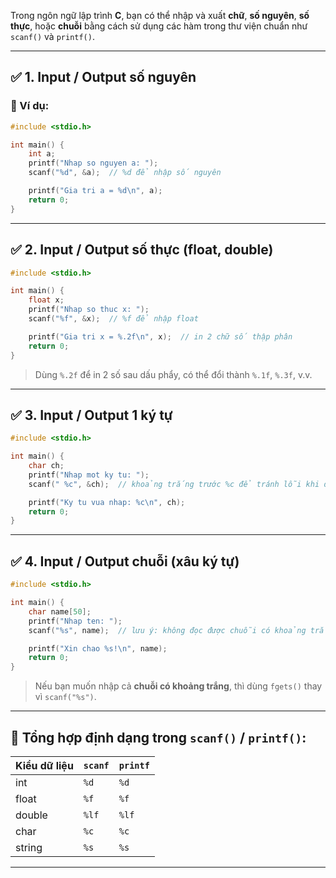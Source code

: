 Trong ngôn ngữ lập trình **C**, bạn có thể nhập và xuất **chữ**, **số nguyên**, **số thực**, hoặc **chuỗi** bằng cách sử dụng các hàm trong thư viện chuẩn như `scanf()` và `printf()`.

---

## ✅ 1. **Input / Output số nguyên**

### 📌 Ví dụ:

```c
#include <stdio.h>

int main() {
    int a;
    printf("Nhap so nguyen a: ");
    scanf("%d", &a);  // %d để nhập số nguyên

    printf("Gia tri a = %d\n", a);
    return 0;
}
```

---

## ✅ 2. **Input / Output số thực (float, double)**

```c
#include <stdio.h>

int main() {
    float x;
    printf("Nhap so thuc x: ");
    scanf("%f", &x);  // %f để nhập float

    printf("Gia tri x = %.2f\n", x);  // in 2 chữ số thập phân
    return 0;
}
```

> Dùng `%.2f` để in 2 số sau dấu phẩy, có thể đổi thành `%.1f`, `%.3f`, v.v.

---

## ✅ 3. **Input / Output 1 ký tự**

```c
#include <stdio.h>

int main() {
    char ch;
    printf("Nhap mot ky tu: ");
    scanf(" %c", &ch);  // khoảng trắng trước %c để tránh lỗi khi đọc ký tự sau số

    printf("Ky tu vua nhap: %c\n", ch);
    return 0;
}
```

---

## ✅ 4. **Input / Output chuỗi (xâu ký tự)**

```c
#include <stdio.h>

int main() {
    char name[50];
    printf("Nhap ten: ");
    scanf("%s", name);  // lưu ý: không đọc được chuỗi có khoảng trắng

    printf("Xin chao %s!\n", name);
    return 0;
}
```

> Nếu bạn muốn nhập cả **chuỗi có khoảng trắng**, thì dùng `fgets()` thay vì `scanf("%s")`.

---

## 🔁 Tổng hợp định dạng trong `scanf()` / `printf()`:

|Kiểu dữ liệu|`scanf`|`printf`|
|---|---|---|
|int|`%d`|`%d`|
|float|`%f`|`%f`|
|double|`%lf`|`%lf`|
|char|`%c`|`%c`|
|string|`%s`|`%s`|

---
